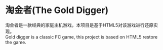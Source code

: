 # 淘金者(The Gold Digger)
淘金者是一款经典的家庭主机游戏，本项目是基于HTML5对该游戏进行还原实现。
</br>
Gold digger is a classic FC game, this project is based on HTML5 restore the game.
